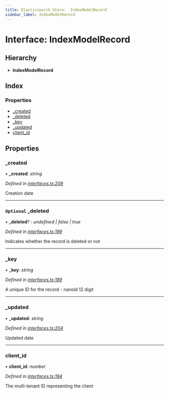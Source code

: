 ```yaml
---
title: Elasticsearch Store: `IndexModelRecord`
sidebar_label: IndexModelRecord
---
```


# Interface: IndexModelRecord

## Hierarchy

* **IndexModelRecord**

## Index

### Properties

* [_created](indexmodelrecord.md#_created)
* [_deleted](indexmodelrecord.md#optional-_deleted)
* [_key](indexmodelrecord.md#_key)
* [_updated](indexmodelrecord.md#_updated)
* [client_id](indexmodelrecord.md#client_id)

## Properties

###  _created

• **_created**: *string*

*Defined in [interfaces.ts:209](https://github.com/terascope/teraslice/blob/b843209f9/packages/elasticsearch-store/src/interfaces.ts#L209)*

Creation date

___

### `Optional` _deleted

• **_deleted**? : *undefined | false | true*

*Defined in [interfaces.ts:199](https://github.com/terascope/teraslice/blob/b843209f9/packages/elasticsearch-store/src/interfaces.ts#L199)*

Indicates whether the record is deleted or not

___

###  _key

• **_key**: *string*

*Defined in [interfaces.ts:189](https://github.com/terascope/teraslice/blob/b843209f9/packages/elasticsearch-store/src/interfaces.ts#L189)*

A unique ID for the record - nanoid 12 digit

___

###  _updated

• **_updated**: *string*

*Defined in [interfaces.ts:204](https://github.com/terascope/teraslice/blob/b843209f9/packages/elasticsearch-store/src/interfaces.ts#L204)*

Updated date

___

###  client_id

• **client_id**: *number*

*Defined in [interfaces.ts:194](https://github.com/terascope/teraslice/blob/b843209f9/packages/elasticsearch-store/src/interfaces.ts#L194)*

The mutli-tenant ID representing the client
